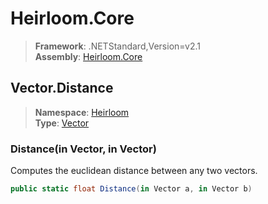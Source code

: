 # Heirloom.Core

> **Framework**: .NETStandard,Version=v2.1  
> **Assembly**: [Heirloom.Core][0]  

## Vector.Distance

> **Namespace**: [Heirloom][0]  
> **Type**: [Vector][1]  

### Distance(in Vector, in Vector)

Computes the euclidean distance between any two vectors.

```cs
public static float Distance(in Vector a, in Vector b)
```

[0]: ../../../Heirloom.Core.md
[1]: ../Vector.md
